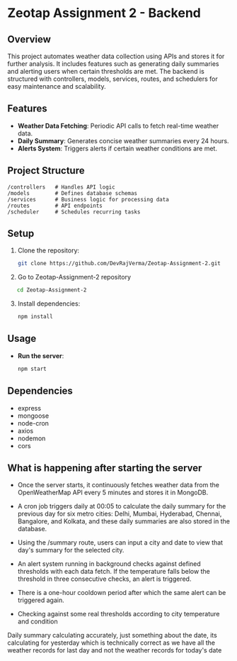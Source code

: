 # Zeotap Assignment 2 - Backend

## Overview

This project automates weather data collection using APIs and stores it for further analysis. It includes features such as generating daily summaries and alerting users when certain thresholds are met. The backend is structured with controllers, models, services, routes, and schedulers for easy maintenance and scalability.

## Features

- **Weather Data Fetching**: Periodic API calls to fetch real-time weather data.
- **Daily Summary**: Generates concise weather summaries every 24 hours.
- **Alerts System**: Triggers alerts if certain weather conditions are met.

## Project Structure

```
/controllers   # Handles API logic
/models        # Defines database schemas
/services      # Business logic for processing data
/routes        # API endpoints
/scheduler     # Schedules recurring tasks
```

## Setup

1. Clone the repository:
   ```bash
   git clone https://github.com/DevRajVerma/Zeotap-Assignment-2.git
   ```

2. Go to Zeotap-Assignment-2 repository
```bash
   cd Zeotap-Assignment-2
```

3. Install dependencies:
   ```bash
   npm install
   ```

## Usage

- **Run the server**:
  ```bash
  npm start
  ```

## Dependencies

- express
- mongoose
- node-cron
- axios
- nodemon
- cors

## What is happening after starting the server
- Once the server starts, it continuously fetches weather data from the OpenWeatherMap API every 5 minutes and stores it in MongoDB. 

- A cron job triggers daily at 00:05 to calculate the daily summary for the previous day for six metro cities: Delhi, Mumbai, Hyderabad, Chennai, Bangalore, and Kolkata, and these daily summaries are also stored in the database.

- Using the /summary route, users can input a city and date to view that day's summary for the selected city. 

- An alert system running in background checks against defined thresholds with each data fetch. If the temperature falls below the threshold in three consecutive checks, an alert is triggered.

- There is a one-hour cooldown period after which the same alert can be triggered again.

- Checking against some real thresholds according to city temperature and condition

Daily summary calculating accurately, just something about the date, its calculating for yesterday which is technically correct as we have all the weather records for last day and not the weather records for today's date 


